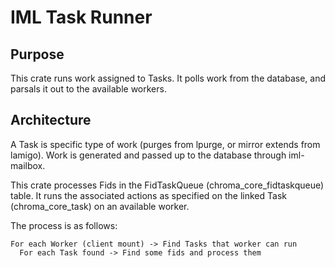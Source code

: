 IML Task Runner
===============

Purpose
-------

This crate runs work assigned to Tasks.  It polls work from the database, and
parsals it out to the available workers.

Architecture
------------

A Task is specific type of work (purges from lpurge, or mirror extends from lamigo).
Work is generated and passed up to the database through iml-mailbox.

This crate processes Fids in the FidTaskQueue (chroma_core_fidtaskqueue) table.
It runs the associated actions as specified on the linked Task
(chroma_core_task) on an available worker.

The process is as follows:

    For each Worker (client mount) -> Find Tasks that worker can run
      For each Task found -> Find some fids and process them

